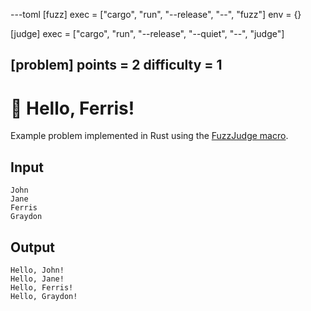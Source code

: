 ---toml
[fuzz]
exec = ["cargo", "run", "--release", "--", "fuzz"]
env = {}

[judge]
exec = ["cargo", "run", "--release", "--quiet", "--", "judge"]

[problem]
points = 2
difficulty = 1
---

# 🦀 Hello, Ferris!

Example problem implemented in Rust using the [FuzzJudge macro](https://github.com/jaspwr/fuzzjudge-macro).

## Input
```
John
Jane
Ferris
Graydon 
```

## Output
```
Hello, John!
Hello, Jane!
Hello, Ferris!
Hello, Graydon!
```
